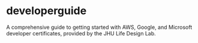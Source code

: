 # developerguide
A comprehensive guide to getting started with AWS, Google, and Microsoft developer certificates, provided by the JHU Life Design Lab.
